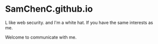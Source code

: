 # SamChenC.github.io
L like web security. 
and l'm  a white hat.
If you have the same interests as me.

Welcome to communicate with me.
